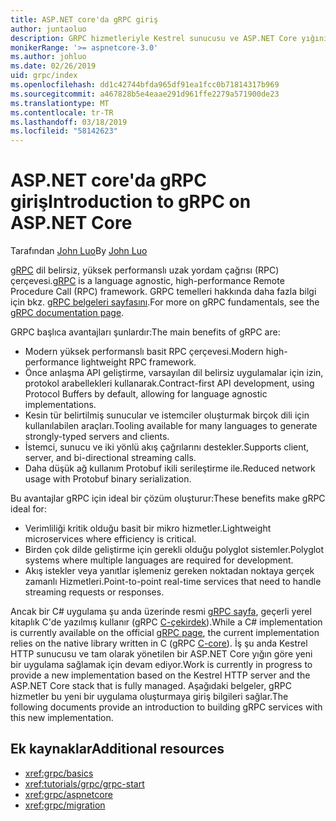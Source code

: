 ```yaml
---
title: ASP.NET core'da gRPC giriş
author: juntaoluo
description: GRPC hizmetleriyle Kestrel sunucusu ve ASP.NET Core yığını hakkında bilgi edinin.
monikerRange: '>= aspnetcore-3.0'
ms.author: johluo
ms.date: 02/26/2019
uid: grpc/index
ms.openlocfilehash: dd1c42744bfda965df91ea1fcc0b71814317b969
ms.sourcegitcommit: a467828b5e4eaae291d961ffe2279a571900de23
ms.translationtype: MT
ms.contentlocale: tr-TR
ms.lasthandoff: 03/18/2019
ms.locfileid: "58142623"
---
```

# <a name="introduction-to-grpc-on-aspnet-core"></a><span data-ttu-id="2bb7e-103">ASP.NET core'da gRPC giriş</span><span class="sxs-lookup"><span data-stu-id="2bb7e-103">Introduction to gRPC on ASP.NET Core</span></span>

<span data-ttu-id="2bb7e-104">Tarafından [John Luo](https://github.com/juntaoluo)</span><span class="sxs-lookup"><span data-stu-id="2bb7e-104">By [John Luo](https://github.com/juntaoluo)</span></span>

<span data-ttu-id="2bb7e-105">[gRPC](https://grpc.io/docs/guides/) dil belirsiz, yüksek performanslı uzak yordam çağrısı (RPC) çerçevesi.</span><span class="sxs-lookup"><span data-stu-id="2bb7e-105">[gRPC](https://grpc.io/docs/guides/) is a language agnostic, high-performance Remote Procedure Call (RPC) framework.</span></span> <span data-ttu-id="2bb7e-106">GRPC temelleri hakkında daha fazla bilgi için bkz. [gRPC belgeleri sayfasını](https://grpc.io/docs/).</span><span class="sxs-lookup"><span data-stu-id="2bb7e-106">For more on gRPC fundamentals, see the [gRPC documentation page](https://grpc.io/docs/).</span></span>

<span data-ttu-id="2bb7e-107">GRPC başlıca avantajları şunlardır:</span><span class="sxs-lookup"><span data-stu-id="2bb7e-107">The main benefits of gRPC are:</span></span>
* <span data-ttu-id="2bb7e-108">Modern yüksek performanslı basit RPC çerçevesi.</span><span class="sxs-lookup"><span data-stu-id="2bb7e-108">Modern high-performance lightweight RPC framework.</span></span>
* <span data-ttu-id="2bb7e-109">Önce anlaşma API geliştirme, varsayılan dil belirsiz uygulamalar için izin, protokol arabellekleri kullanarak.</span><span class="sxs-lookup"><span data-stu-id="2bb7e-109">Contract-first API development, using Protocol Buffers by default, allowing for language agnostic implementations.</span></span>
* <span data-ttu-id="2bb7e-110">Kesin tür belirtilmiş sunucular ve istemciler oluşturmak birçok dili için kullanılabilen araçları.</span><span class="sxs-lookup"><span data-stu-id="2bb7e-110">Tooling available for many languages to generate strongly-typed servers and clients.</span></span>
* <span data-ttu-id="2bb7e-111">İstemci, sunucu ve iki yönlü akış çağrılarını destekler.</span><span class="sxs-lookup"><span data-stu-id="2bb7e-111">Supports client, server, and bi-directional streaming calls.</span></span>
* <span data-ttu-id="2bb7e-112">Daha düşük ağ kullanım Protobuf ikili serileştirme ile.</span><span class="sxs-lookup"><span data-stu-id="2bb7e-112">Reduced network usage with Protobuf binary serialization.</span></span>

<span data-ttu-id="2bb7e-113">Bu avantajlar gRPC için ideal bir çözüm oluşturur:</span><span class="sxs-lookup"><span data-stu-id="2bb7e-113">These benefits make gRPC ideal for:</span></span>
* <span data-ttu-id="2bb7e-114">Verimliliği kritik olduğu basit bir mikro hizmetler.</span><span class="sxs-lookup"><span data-stu-id="2bb7e-114">Lightweight microservices where efficiency is critical.</span></span>
* <span data-ttu-id="2bb7e-115">Birden çok dilde geliştirme için gerekli olduğu polyglot sistemler.</span><span class="sxs-lookup"><span data-stu-id="2bb7e-115">Polyglot systems where multiple languages are required for development.</span></span>
* <span data-ttu-id="2bb7e-116">Akış istekler veya yanıtlar işlemeniz gereken noktadan noktaya gerçek zamanlı Hizmetleri.</span><span class="sxs-lookup"><span data-stu-id="2bb7e-116">Point-to-point real-time services that need to handle streaming requests or responses.</span></span>

<span data-ttu-id="2bb7e-117">Ancak bir C# uygulama şu anda üzerinde resmi [gRPC sayfa](https://grpc.io/docs/quickstart/csharp.html), geçerli yerel kitaplık C'de yazılmış kullanır (gRPC [C-çekirdek](https://grpc.io/blog/grpc-stacks)).</span><span class="sxs-lookup"><span data-stu-id="2bb7e-117">While a C# implementation is currently available on the official [gRPC page](https://grpc.io/docs/quickstart/csharp.html), the current implementation relies on the native library written in C (gRPC [C-core](https://grpc.io/blog/grpc-stacks)).</span></span> <span data-ttu-id="2bb7e-118">İş şu anda Kestrel HTTP sunucusu ve tam olarak yönetilen bir ASP.NET Core yığın göre yeni bir uygulama sağlamak için devam ediyor.</span><span class="sxs-lookup"><span data-stu-id="2bb7e-118">Work is currently in progress to provide a new implementation based on the Kestrel HTTP server and the ASP.NET Core stack that is fully managed.</span></span> <span data-ttu-id="2bb7e-119">Aşağıdaki belgeler, gRPC hizmetler bu yeni bir uygulama oluşturmaya giriş bilgileri sağlar.</span><span class="sxs-lookup"><span data-stu-id="2bb7e-119">The following documents provide an introduction to building gRPC services with this new implementation.</span></span>

## <a name="additional-resources"></a><span data-ttu-id="2bb7e-120">Ek kaynaklar</span><span class="sxs-lookup"><span data-stu-id="2bb7e-120">Additional resources</span></span>

* <xref:grpc/basics>
* <xref:tutorials/grpc/grpc-start>
* <xref:grpc/aspnetcore>
* <xref:grpc/migration>